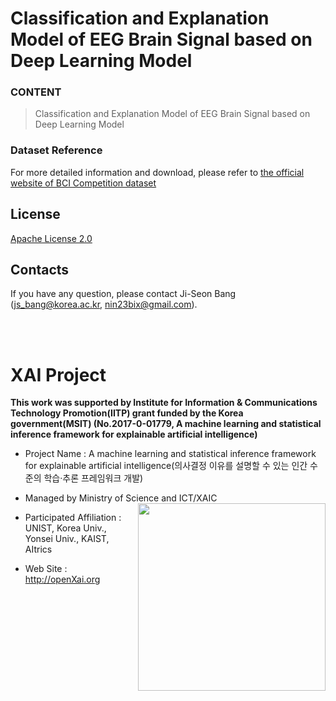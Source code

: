 # Classification and Explanation Model of EEG Brain Signal based on Deep Learning Model

### **CONTENT**
> Classification and Explanation Model of EEG Brain Signal based on Deep Learning Model

### Dataset Reference
For more detailed information and download, please refer to [the official website of BCI Competition dataset](http://www.bbci.de/competition/iv/)

## License
[Apache License 2.0](https://github.com/OpenXAIProject/LRP-EEG/blob/master/LICENSE "Apache")

## Contacts
If you have any question, please contact Ji-Seon Bang (js_bang@korea.ac.kr, nin23bix@gmail.com).

<br /> 
<br />

# XAI Project 

**This work was supported by Institute for Information & Communications Technology Promotion(IITP) grant funded by the Korea government(MSIT) (No.2017-0-01779, A machine learning and statistical inference framework for explainable artificial intelligence)**

+ Project Name : A machine learning and statistical inference framework for explainable artificial intelligence(의사결정 이유를 설명할 수 있는 인간 수준의 학습·추론 프레임워크 개발)

+ Managed by Ministry of Science and ICT/XAIC <img align="right" src="http://xai.unist.ac.kr/static/img/logos/XAIC_logo.png" width=300px>

+ Participated Affiliation : UNIST, Korea Univ., Yonsei Univ., KAIST, AItrics  

+ Web Site : <http://openXai.org>
